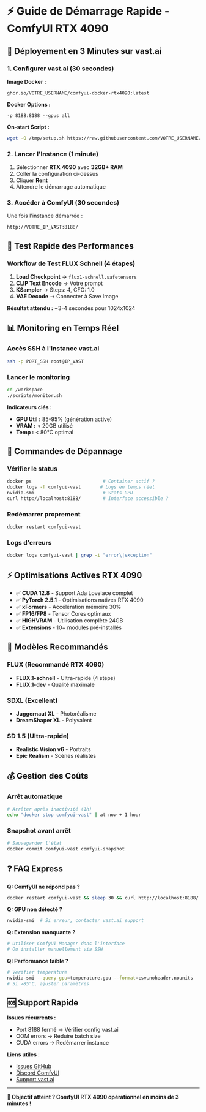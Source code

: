 # ⚡ Guide de Démarrage Rapide - ComfyUI RTX 4090

## 🎯 Déployement en 3 Minutes sur vast.ai

### 1. Configurer vast.ai (30 secondes)

**Image Docker :**
```
ghcr.io/VOTRE_USERNAME/comfyui-docker-rtx4090:latest
```

**Docker Options :**
```
-p 8188:8188 --gpus all
```

**On-start Script :**
```bash
wget -O /tmp/setup.sh https://raw.githubusercontent.com/VOTRE_USERNAME/ComfyUI-Docker-RTX4090/main/scripts/vast-ai-setup.sh && chmod +x /tmp/setup.sh && /tmp/setup.sh
```

### 2. Lancer l'Instance (1 minute)

1. Sélectionner **RTX 4090** avec **32GB+ RAM**
2. Coller la configuration ci-dessus
3. Cliquer **Rent**
4. Attendre le démarrage automatique

### 3. Accéder à ComfyUI (30 secondes)

Une fois l'instance démarrée :
```
http://VOTRE_IP_VAST:8188/
```

## 🚀 Test Rapide des Performances

### Workflow de Test FLUX Schnell (4 étapes)

1. **Load Checkpoint** → `flux1-schnell.safetensors`
2. **CLIP Text Encode** → Votre prompt
3. **KSampler** → Steps: 4, CFG: 1.0
4. **VAE Decode** → Connecter à Save Image

**Résultat attendu :** ~3-4 secondes pour 1024x1024

## 📊 Monitoring en Temps Réel

### Accès SSH à l'instance vast.ai
```bash
ssh -p PORT_SSH root@IP_VAST
```

### Lancer le monitoring
```bash
cd /workspace
./scripts/monitor.sh
```

**Indicateurs clés :**
- **GPU Util :** 85-95% (génération active)
- **VRAM :** < 20GB utilisé
- **Temp :** < 80°C optimal

## 🔧 Commandes de Dépannage

### Vérifier le status
```bash
docker ps                          # Container actif ?
docker logs -f comfyui-vast       # Logs en temps réel
nvidia-smi                         # Stats GPU
curl http://localhost:8188/        # Interface accessible ?
```

### Redémarrer proprement
```bash
docker restart comfyui-vast
```

### Logs d'erreurs
```bash
docker logs comfyui-vast | grep -i "error\|exception"
```

## ⚡ Optimisations Actives RTX 4090

- ✅ **CUDA 12.8** - Support Ada Lovelace complet
- ✅ **PyTorch 2.5.1** - Optimisations natives RTX 4090
- ✅ **xFormers** - Accélération mémoire 30%
- ✅ **FP16/FP8** - Tensor Cores optimaux
- ✅ **HIGHVRAM** - Utilisation complète 24GB
- ✅ **Extensions** - 10+ modules pré-installés

## 🎨 Modèles Recommandés

### FLUX (Recommandé RTX 4090)
- **FLUX.1-schnell** - Ultra-rapide (4 steps)
- **FLUX.1-dev** - Qualité maximale

### SDXL (Excellent)
- **Juggernaut XL** - Photoréalisme
- **DreamShaper XL** - Polyvalent

### SD 1.5 (Ultra-rapide)
- **Realistic Vision v6** - Portraits
- **Epic Realism** - Scènes réalistes

## 💰 Gestion des Coûts

### Arrêt automatique
```bash
# Arrêter après inactivité (1h)
echo "docker stop comfyui-vast" | at now + 1 hour
```

### Snapshot avant arrêt
```bash
# Sauvegarder l'état
docker commit comfyui-vast comfyui-snapshot
```

## ❓ FAQ Express

**Q: ComfyUI ne répond pas ?**
```bash
docker restart comfyui-vast && sleep 30 && curl http://localhost:8188/
```

**Q: GPU non détecté ?**
```bash
nvidia-smi  # Si erreur, contacter vast.ai support
```

**Q: Extension manquante ?**
```bash
# Utiliser ComfyUI Manager dans l'interface
# Ou installer manuellement via SSH
```

**Q: Performance faible ?**
```bash
# Vérifier température
nvidia-smi --query-gpu=temperature.gpu --format=csv,noheader,nounits
# Si >85°C, ajuster paramètres
```

## 🆘 Support Rapide

**Issues récurrents :**
- Port 8188 fermé → Vérifier config vast.ai
- OOM errors → Réduire batch size
- CUDA errors → Redémarrer instance

**Liens utiles :**
- [Issues GitHub](https://github.com/VOTRE_USERNAME/ComfyUI-Docker-RTX4090/issues)
- [Discord ComfyUI](https://discord.gg/comfyui)
- [Support vast.ai](https://vast.ai/support)

---

**🎯 Objectif atteint ? ComfyUI RTX 4090 opérationnel en moins de 3 minutes !**